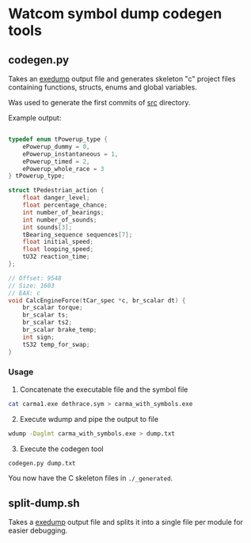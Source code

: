 # Watcom symbol dump codegen tools

## codegen.py

Takes an [exedump](https://github.com/jeff-1amstudios/open-watcom-v2/tree/master/bld/exedump) output file and generates skeleton "c" project files containing functions, structs, enums and global variables.

Was used to generate the first commits of [src](../../src) directory.

Example output:
```c

typedef enum tPowerup_type {
    ePowerup_dummy = 0,
    ePowerup_instantaneous = 1,
    ePowerup_timed = 2,
    ePowerup_whole_race = 3
} tPowerup_type;

struct tPedestrian_action {
    float danger_level;
    float percentage_chance;
    int number_of_bearings;
    int number_of_sounds;
    int sounds[3];
    tBearing_sequence sequences[7];
    float initial_speed;
    float looping_speed;
    tU32 reaction_time;
};

// Offset: 9548
// Size: 1603
// EAX: c
void CalcEngineForce(tCar_spec *c, br_scalar dt) {
    br_scalar torque;
    br_scalar ts;
    br_scalar ts2;
    br_scalar brake_temp;
    int sign;
    tS32 temp_for_swap;
}
```

### Usage

1. Concatenate the executable file and the symbol file
```sh
cat carma1.exe dethrace.sym > carma_with_symbols.exe
```

2. Execute wdump and pipe the output to file
```sh
wdump -Daglmt carma_with_symbols.exe > dump.txt
```

3. Execute the codegen tool
```sh
codegen.py dump.txt
```

You now have the C skeleton files in `./_generated`.


## split-dump.sh
Takes a [exedump](https://github.com/jeff-1amstudios/open-watcom-v2/tree/master/bld/exedump) output file and splits it into a single file per module for easier debugging.

